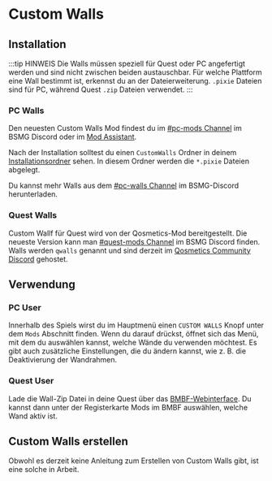 # Custom Walls

## Installation
:::tip HINWEIS
Die Walls müssen speziell für Quest oder PC angefertigt werden und sind nicht zwischen beiden austauschbar. Für welche Plattform eine Wall bestimmt ist, erkennst du an der Dateierweiterung. `.pixie` Dateien sind für PC, während Quest `.zip` Dateien verwendet.
:::

### PC Walls
Den neuesten Custom Walls Mod findest du im [#pc-mods Channel](https://discord.gg/beatsabermods) im BSMG Discord oder im [Mod Assistant](https://github.com/Assistant/ModAssistant).

Nach der Installation solltest du einen `CustomWalls` Ordner in deinem [Installationsordner](/de/faq/install-folder.md) sehen. In diesem Ordner werden die `*.pixie` Dateien abgelegt.

Du kannst mehr Walls aus dem [#pc-walls Channel](https://discord.gg/beatsabermods) im BSMG-Discord herunterladen.

### Quest Walls
Custom Wallf für Quest wird von der Qosmetics-Mod bereitgestellt. Die neueste Version kann man [#quest-mods Channel](https://discord.gg/beatsabermods) im BSMG Discord finden. Walls werden `qwalls` genannt und sind derzeit im [Qosmetics Community Discord](https://discord.gg/qosmetics) gehostet.

## Verwendung

### PC User
Innerhalb des Spiels wirst du im Hauptmenü einen `CUSTOM WALLS` Knopf unter dem `Mods` Abschnitt finden. Wenn du darauf drückst, öffnet sich das Menü, mit dem du auswählen kannst, welche Wände du verwenden möchtest. Es gibt auch zusätzliche Einstellungen, die du ändern kannst, wie z. B. die Deaktivierung der Wandrahmen.

### Quest User
Lade die Wall-Zip Datei in deine Quest über das [BMBF-Webinterface](/de/quest-modding.md#mods-installieren). Du kannst dann unter der Registerkarte Mods im BMBF auswählen, welche Wand aktiv ist.

## Custom Walls erstellen
Obwohl es derzeit keine Anleitung zum Erstellen von Custom Walls gibt, ist eine solche in Arbeit.
